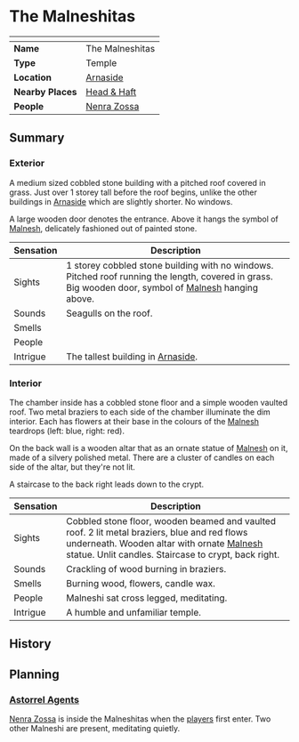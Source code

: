 # The Malneshitas

| []() | |
| --- | --- |
| **Name** | The Malneshitas |
| **Type** | Temple |
| **Location** | [Arnaside](../../villages/arnaside.md) |
| **Nearby Places** | [Head & Haft](../inns-taverns/head-and-haft.md) |
| **People** | [Nenra Zossa](../../../people/nenra-zossa.md) |

## Summary

### Exterior

A medium sized cobbled stone building with a pitched roof covered in grass. Just over 1 storey tall before the roof begins, unlike the other buildings in [Arnaside](../../villages/arnaside.md) which are slightly shorter. No windows.

A large wooden door denotes the entrance. Above it hangs the symbol of [Malnesh](../../../gods/gods/malnesh.md), delicately fashioned out of painted stone.

| Sensation | Description |
| ---- | --- |
| Sights | 1 storey cobbled stone building with no windows. Pitched roof running the length, covered in grass. Big wooden door, symbol of [Malnesh](../../../gods/gods/malnesh.md) hanging above. |
| Sounds | Seagulls on the roof. |
| Smells | |
| People | |
| Intrigue | The tallest building in [Arnaside](../../villages/arnaside.md). |

### Interior

The chamber inside has a cobbled stone floor and a simple wooden vaulted roof. Two metal braziers to each side of the chamber illuminate the dim interior. Each has flowers at their base in the colours of the [Malnesh](../../../gods/gods/malnesh.md) teardrops (left: blue, right: red).

On the back wall is a wooden altar that as an ornate statue of [Malnesh](../../../gods/gods/malnesh.md) on it, made of a silvery polished metal. There are a cluster of candles on each side of the altar, but they're not lit.

A staircase to the back right leads down to the crypt.

| Sensation | Description |
| ---- | --- |
| Sights | Cobbled stone floor, wooden beamed and vaulted roof. 2 lit metal braziers, blue and red flows underneath. Wooden altar with ornate [Malnesh](../../../gods/gods/malnesh.md) statue. Unlit candles. Staircase to crypt, back right. |
| Sounds | Crackling of wood burning in braziers. |
| Smells | Burning wood, flowers, candle wax. |
| People | Malneshi sat cross legged, meditating. |
| Intrigue | A humble and unfamiliar temple. |

## History

## Planning

### [Astorrel Agents](../../../../campaigns/astorrel-agents/astorrel-agents.md)

[Nenra Zossa](../../../people/nenra-zossa.md) is inside the Malneshitas when the [players](../../../../players/logan.md) first enter. Two other Malneshi are present, meditating quietly.
